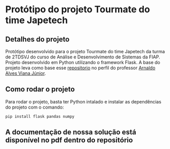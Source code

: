 # Protótipo do projeto Tourmate do time Japetech

## Detalhes do projeto
Protótipo desenvolvido para o projeto Tourmate do time Japetech da turma de 2TDSVJ do curso de Análise e Desenvolvimento de Sistemas da FIAP.
Projeto desenvolvido em Python utilizando o framework Flask. A base do projeto leva como base esse <a href="https://github.com/arnaldojr/deploy-modelos-flask">repositorio</a> no perfil do professor <a href="https://github.com/arnaldojr">Arnaldo Alves Viana Júnior</a>.

## Como rodar o projeto
Para rodar o projeto, basta ter Python intalado e instalar as dependências do projeto com o comando:
```
pip install flask pandas numpy
```

## A documentação de nossa solução está disponível no pdf dentro do repositório

